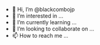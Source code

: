- 👋 Hi, I’m @blackcombojp
- 👀 I’m interested in ...
- 🌱 I’m currently learning ...
- 💞️ I’m looking to collaborate on ...
- 📫 How to reach me ...

<!---
blackcombojp/blackcombojp is a ✨ special ✨ repository because its `README.md` (this file) appears on your GitHub profile.
You can click the Preview link to take a look at your changes.
--->

